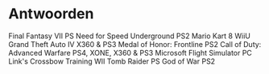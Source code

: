 # Antwoorden
Final Fantasy VII PS
Need for Speed Underground PS2
Mario Kart 8 WiiU
Grand Theft Auto IV X360 & PS3
Medal of Honor: Frontline PS2
Call of Duty: Advanced Warfare PS4, XONE, X360 & PS3
Microsoft Flight Simulator PC
Link's Crossbow Training WII
Tomb Raider PS
God of War PS2